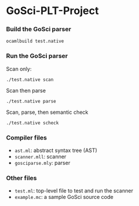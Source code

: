 # GoSci-PLT-Project

### Build the GoSci parser

```
ocamlbuild test.native
```

### Run the GoSci parser
Scan only:
```
./test.native scan
```

Scan then parse
```
./test.native parse
```

Scan, parse, then semantic check
```
./test.native scheck
```

### Compiler files
-  `ast.ml`: abstract syntax tree (AST)
-  `scanner.mll`: scanner
-  `gosciparse.mly`: parser

### Other files

- `test.ml`: top-level file to test and run the scanner
- `example.mc`: a sample GoSci source code
